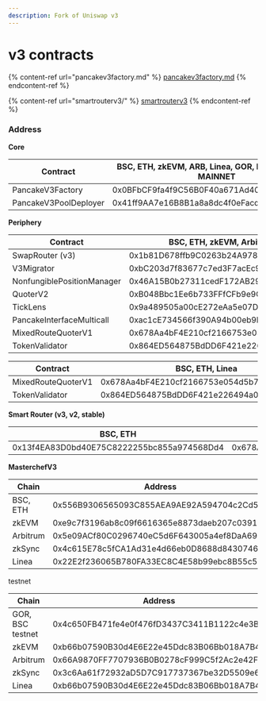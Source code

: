 ```yaml
---
description: Fork of Uniswap v3
---
```


# v3 contracts

{% content-ref url="pancakev3factory.md" %}
[pancakev3factory.md](pancakev3factory.md)
{% endcontent-ref %}

{% content-ref url="smartrouterv3/" %}
[smartrouterv3](smartrouterv3/)
{% endcontent-ref %}

### Address

**Core**

| Contract              | BSC, ETH, zkEVM, ARB, Linea, GOR, BSC TESTNET / MAINNET | zkSync                                     |
| --------------------- | ------------------------------------------------------- | ------------------------------------------ |
| PancakeV3Factory      | 0x0BFbCF9fa4f9C56B0F40a671Ad40E0805A091865              | 0x1BB72E0CbbEA93c08f535fc7856E0338D7F7a8aB |
| PancakeV3PoolDeployer | 0x41ff9AA7e16B8B1a8a8dc4f0eFacd93D02d071c9              | 0x7f71382044A6a62595D5D357fE75CA8199123aD6 |

**Periphery**

| Contract                   | BSC, ETH, zkEVM, Arbitrum, Linea           | zkSync                                     | GOR, BSC TESTNET                           |
| -------------------------- | ------------------------------------------ | ------------------------------------------ | ------------------------------------------ |
| SwapRouter (v3)            | 0x1b81D678ffb9C0263b24A97847620C99d213eB14 | 0xD70C70AD87aa8D45b8D59600342FB3AEe76E3c68 | 0x1b81D678ffb9C0263b24A97847620C99d213eB14 |
| V3Migrator                 | 0xbC203d7f83677c7ed3F7acEc959963E7F4ECC5C2 | 0x556A72A7A3bB3bbd293D923e59b6B56898fB405D | 0x46A15B0b27311cedF172AB29E4f4766fbE7F4364 |
| NonfungiblePositionManager | 0x46A15B0b27311cedF172AB29E4f4766fbE7F4364 | 0xa815e2eD7f7d5B0c49fda367F249232a1B9D2883 | 0x427bF5b37357632377eCbEC9de3626C71A5396c1 |
| QuoterV2                   | 0xB048Bbc1Ee6b733FFfCFb9e9CeF7375518e25997 | 0x3d146FcE6c1006857750cBe8aF44f76a28041CCc | 0xbC203d7f83677c7ed3F7acEc959963E7F4ECC5C2 |
| TickLens                   | 0x9a489505a00cE272eAa5e07Dba6491314CaE3796 | 0x7b08978FA77910f77d273c353C62b5BFB9E6D17B | 0xac1cE734566f390A94b00eb9bf561c2625BF44ea |
| PancakeInterfaceMulticall  | 0xac1cE734566f390A94b00eb9bf561c2625BF44ea | 0x2a76b93B9Cd441AE8aDA529e0e95826e00556351 | 0x3D00CdB4785F0ef20C903A13596e0b9B2c652227 |
| MixedRouteQuoterV1         | 0x678Aa4bF4E210cf2166753e054d5b7c31cc7fa86 | 0x9B1edFB3848660402E4f1DC25733764e80aA627A | 0xB048Bbc1Ee6b733FFfCFb9e9CeF7375518e25997 |
| TokenValidator             | 0x864ED564875BdDD6F421e226494a0E7c071C06f8 | 0x08529A4be615746ef31CdbeD46Ce556406787E2F | 0x678Aa4bF4E210cf2166753e054d5b7c31cc7fa86 |

| Contract           | BSC, ETH, Linea                            | zkEVM, Linea                               | Arbitrum                                   | zkSync                                     | GOR, BSC TESTNET                           |
| ------------------ | ------------------------------------------ | ------------------------------------------ | ------------------------------------------ | ------------------------------------------ | ------------------------------------------ |
| MixedRouteQuoterV1 | 0x678Aa4bF4E210cf2166753e054d5b7c31cc7fa86 | 0x4c650FB471fe4e0f476fD3437C3411B1122c4e3B | 0x3652Fc6EDcbD76161b8554388867d3dAb65eCA93 | 0x9B1edFB3848660402E4f1DC25733764e80aA627A | 0xB048Bbc1Ee6b733FFfCFb9e9CeF7375518e25997 |
| TokenValidator     | 0x864ED564875BdDD6F421e226494a0E7c071C06f8 | 0x556B9306565093C855AEA9AE92A594704c2Cd59e | 0x8be9EA9C6015985AB2F5A216093305A9AaEb8164 | 0x08529A4be615746ef31CdbeD46Ce556406787E2F | 0x678Aa4bF4E210cf2166753e054d5b7c31cc7fa86 |

**Smart Router (v3, v2, stable)**

| BSC, ETH                                   | zkEVM, Linea                               | Arbitrum                                   | zkSync                                     | GOR, BSC TESTNET                           |
| ------------------------------------------ | ------------------------------------------ | ------------------------------------------ | ------------------------------------------ | ------------------------------------------ |
| 0x13f4EA83D0bd40E75C8222255bc855a974568Dd4 | 0x678Aa4bF4E210cf2166753e054d5b7c31cc7fa86 | 0x32226588378236Fd0c7c4053999F88aC0e5cAc77 | 0xf8b59f3c3Ab33200ec80a8A58b2aA5F5D2a8944C | 0x9a489505a00cE272eAa5e07Dba6491314CaE3796 |

**MasterchefV3**

<table><thead><tr><th width="170">Chain</th><th>Address</th></tr></thead><tbody><tr><td>BSC, ETH</td><td>0x556B9306565093C855AEA9AE92A594704c2Cd59e</td></tr><tr><td>zkEVM</td><td>0xe9c7f3196ab8c09f6616365e8873daeb207c0391</td></tr><tr><td>Arbitrum</td><td>0x5e09ACf80C0296740eC5d6F643005a4ef8DaA694</td></tr><tr><td>zkSync</td><td>0x4c615E78c5fCA1Ad31e4d66eb0D8688d84307463</td></tr><tr><td>Linea</td><td>0x22E2f236065B780FA33EC8C4E58b99ebc8B55c57</td></tr></tbody></table>

testnet

<table><thead><tr><th width="194">Chain</th><th>Address</th></tr></thead><tbody><tr><td>GOR, BSC testnet</td><td>0x4c650FB471fe4e0f476fD3437C3411B1122c4e3B</td></tr><tr><td>zkEVM</td><td>0xb66b07590B30d4E6E22e45Ddc83B06Bb018A7B44</td></tr><tr><td>Arbitrum</td><td>0x66A9870FF7707936B0B0278cF999C5f2Ac2e42F5</td></tr><tr><td>zkSync</td><td>0x3c6Aa61f72932aD5D7C917737367be32D5509e6f</td></tr><tr><td>Linea</td><td>0xb66b07590B30d4E6E22e45Ddc83B06Bb018A7B44</td></tr></tbody></table>

